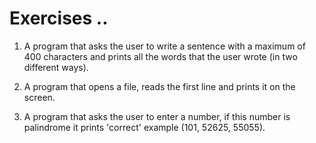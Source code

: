 # Exercises ..

1. A program that asks the user to write a sentence with a maximum of 400 characters and prints all the words that the user wrote (in two different ways).

2. A program that opens a file, reads the first line and prints it on the screen.

3. A program that asks the user to enter a number, if this number is palindrome it prints 'correct' example (101, 52625, 55055).
